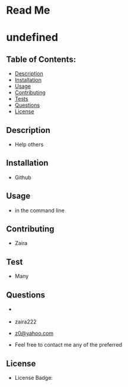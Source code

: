 
#  Read Me
#  undefined


## Table of Contents:
* <a href="#description">Description</a>
* <a href="#installation">Installation</a>
* <a href="#usage">Usage</a>
* <a href="#contributing">Contributing</a>
* <a href="#test">Tests</a>
* <a href="#questions">Questions</a>
* <a href="#license">License</a>

        
        
   
## Description
* Help others
    
    
 
## Installation
* Github
    
 
## Usage
* in the command line
    
 
## Contributing
* Zaira
  
    
 
## Test
* Many 
    
 
## Questions
* <a class href="https://github.com/zaira222"></a>
* zaira222
    
* z0@yahoo.com
* Feel free to contact me any of the preferred
 
## License
* License Badge:


    
            
